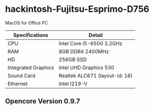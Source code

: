 # hackintosh-Fujitsu-Esprimo-D756
MacOS for Office PC

| Specifications | Detail |
|----------------|--------|
| CPU | Intel Core i5-6500 3.2GHz |
| RAM | 8GB DDR4 2400MHz |
| HD | 256GB SSD |
| Integrated Graphics | Intel UHD Graphics 530 |
| Sound Card | Realtek ALC671 (layout-id: 16) |
| Ethernet | Intel I219-V |

<h2>Opencore Version 0.9.7</h2>
